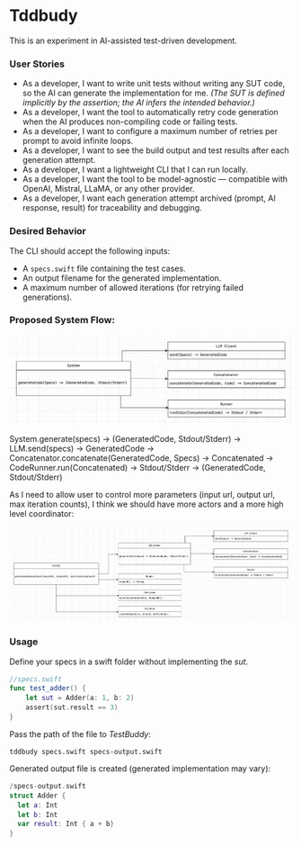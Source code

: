 # Tddbudy

This is an experiment in AI-assisted test-driven development.

### User Stories

- As a developer, I want to write unit tests without writing any SUT code, so the AI can generate the implementation for me. *(The SUT is defined implicitly by the assertion; the AI infers the intended behavior.)*
- As a developer, I want the tool to automatically retry code generation when the AI produces non-compiling code or failing tests.
- As a developer, I want to configure a maximum number of retries per prompt to avoid infinite loops.
- As a developer, I want to see the build output and test results after each generation attempt.
- As a developer, I want a lightweight CLI that I can run locally.
- As a developer, I want the tool to be model-agnostic — compatible with OpenAI, Mistral, LLaMA, or any other provider.
- As a developer, I want each generation attempt archived (prompt, AI response, result) for traceability and debugging.

### Desired Behavior

The CLI should accept the following inputs:

- A `specs.swift` file containing the test cases.
- An output filename for the generated implementation.
- A maximum number of allowed iterations (for retrying failed generations).

### Proposed System Flow:

![](subsystem.png)

System.generate(specs) → (GeneratedCode, Stdout/Stderr)
    → LLM.send(specs) → GeneratedCode
    → Concatenator.concatenate(GeneratedCode, Specs) → Concatenated
    → CodeRunner.run(Concatenated) → Stdout/Stderr
		→ (GeneratedCode, Stdout/Stderr)
    
As I need to allow user to control more parameters (input url, output url, max iteration counts), I think we should have more actors and a more high level coordinator:

![](system.png)

### Usage

Define your specs in a swift folder without implementing the _sut_.

```swift
//specs.swift
func test_adder() {
    let sut = Adder(a: 1, b: 2)
    assert(sut.result == 3)
}
```

Pass the path of the file to _TestBuddy_:

```shell
tddbudy specs.swift specs-output.swift
```
Generated output file is created (generated implementation may vary):

```swift
/specs-output.swift
struct Adder {
  let a: Int
  let b: Int
  var result: Int { a + b}
}
```

